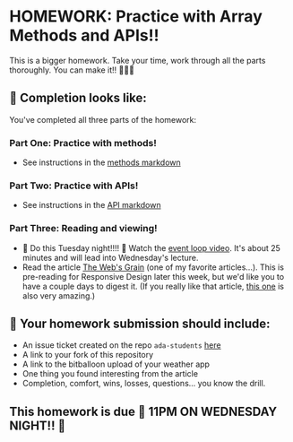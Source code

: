 # HOMEWORK: Practice with Array Methods and APIs!!

This is a bigger homework. Take your time, work through all the parts thoroughly. You can make it!! 💪💪💪

## 🚀 Completion looks like:

You've completed all three parts of the homework:

### Part One: Practice with methods!

- See instructions in the [methods markdown](./methods/)

### Part Two: Practice with APIs!

- See instructions in the [API markdown](./api/)

### Part Three: Reading and viewing!

- 🚨 Do this Tuesday night!!!! 🚨 Watch the [event loop video](https://www.youtube.com/watch?v=8aGhZQkoFbQ). It's about 25 minutes and will lead into Wednesday's lecture.
- Read the article [The Web's Grain](https://www.frankchimero.com/writing/the-webs-grain/) (one of my favorite articles...). This is pre-reading for Responsive Design later this week, but we'd like you to have a couple days to digest it. (If you really like that article, [this one](https://www.frankchimero.com/writing/what-screens-want/) is also very amazing.)

## 🚀 Your homework submission should include:

- An issue ticket created on the repo `ada-students` [here](https://git.generalassemb.ly/nyc-wdi-ada/ada-students/issues/new)
- A link to your fork of this repository
- A link to the bitballoon upload of your weather app
- One thing you found interesting from the article
- Completion, comfort, wins, losses, questions... you know the drill.

## This homework is due 🚨 11PM ON WEDNESDAY NIGHT!! 🚨

